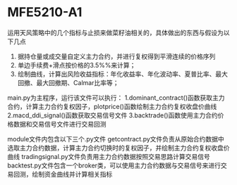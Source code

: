 # MFE5210-A1

 运用天风策略中的几个指标与止损来做菜籽油相关的，具体做出的东西与假设为以下几点
1. 据持仓量或成交量自定义主力合约，并进行复权得到平滑连续的价格序列
2. 单边手续费+滑点按价格的3.5%%来计算；
3. 绘制曲线，计算出风险收益指标：年化收益率、年化波动率、夏普比率、最大回撤、最大回撤期、Calmar比率等；

main.py为主程序，运行该文件可以执行：
  1.dominant_contract()函数获取主力合约，计算主力合约复权因子，plotprice()函数绘制主力合约复权收盘价曲线
  2.macd_ddi_signal()函数获取交易信号文件
  3.backtrade()函数使用主力合约价格数据和交易信号文件进行交易回测

module文件内包含以下三个.py文件
  getcontract.py文件负责从原始合约数据中选取主力合约数据，计算主力合约切换时的复权因子，并绘制主力合约复权收盘价曲线
  tradingsignal.py文件负责用主力合约数据按照交易思路计算交易信号
  backtest.py文件包含一个broker类，可以使用主力合约数据与交易信号来进行交易回测，绘制资金曲线并计算相关指标
